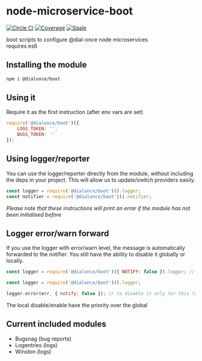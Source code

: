 # node-microservice-boot

[![Circle CI](https://circleci.com/gh/dial-once/node-microservice-boot/tree/develop.svg?style=shield)](https://circleci.com/gh/dial-once/node-microservice-boot)
[![Coverage](http://badges.dialonce.io/?resource=node-microservice-boot&metrics=coverage)](http://sonar.dialonce.io/overview/coverage?id=node-microservice-boot)
[![Sqale](http://badges.dialonce.io/?resource=node-microservice-boot&metrics=sqale_rating)](http://sonar.dialonce.io/overview/debt?id=node-microservice-boot)

boot scripts to configure @dial-once node microservices  
requires es6


## Installing the module
```bash
npm i @dialonce/boot
```

## Using it
Require it as the first instruction (after env vars are set)
```js
require('@dialonce/boot')({
    LOGS_TOKEN: '',
    BUGS_TOKEN: ''
});
```

## Using logger/reporter
You can use the logger/reporter directly from the module, without including the deps in your project. This will allow us to update/switch providers easily.

```js
const logger = require('@dialonce/boot')().logger;
const notifier = require('@dialonce/boot')().notifier;
```

*Please note that these instructions will print an error if the module has not been initialised before*

## Logger error/warn forward
If you use the logger with error/warn level, the message is automatically
forwarded to the notifier. You still have the ability to disable it globally or
locally.

```js
const logger = require('@dialonce/boot')({ NOTIFY: false }).logger; // to disable it globally
```

```js
const logger = require('@dialonce/boot')().logger;

logger.error(err, { notify: false }); // to disable it only for this log
```

The local disable/enable have the priority over the global


## Current included modules
  - Bugsnag (bug reports)
  - Logentries (logs)
  - Winston (logs)
